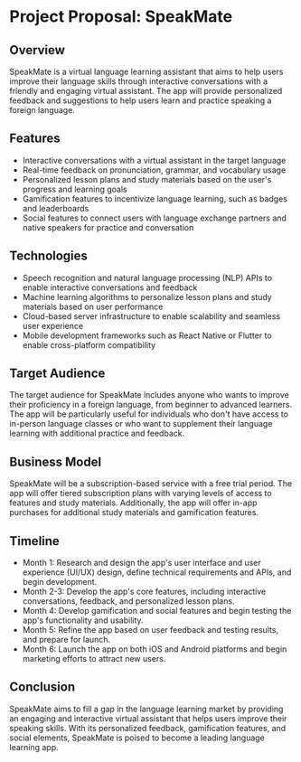 
# Project Proposal: SpeakMate

## Overview
SpeakMate is a virtual language learning assistant that aims to help users improve their language skills through interactive conversations with a friendly and engaging virtual assistant. The app will provide personalized feedback and suggestions to help users learn and practice speaking a foreign language. 

## Features
- Interactive conversations with a virtual assistant in the target language
- Real-time feedback on pronunciation, grammar, and vocabulary usage
- Personalized lesson plans and study materials based on the user's progress and learning goals
- Gamification features to incentivize language learning, such as badges and leaderboards
- Social features to connect users with language exchange partners and native speakers for practice and conversation

## Technologies
- Speech recognition and natural language processing (NLP) APIs to enable interactive conversations and feedback
- Machine learning algorithms to personalize lesson plans and study materials based on user performance
- Cloud-based server infrastructure to enable scalability and seamless user experience
- Mobile development frameworks such as React Native or Flutter to enable cross-platform compatibility

## Target Audience
The target audience for SpeakMate includes anyone who wants to improve their proficiency in a foreign language, from beginner to advanced learners. The app will be particularly useful for individuals who don't have access to in-person language classes or who want to supplement their language learning with additional practice and feedback.

## Business Model
SpeakMate will be a subscription-based service with a free trial period. The app will offer tiered subscription plans with varying levels of access to features and study materials. Additionally, the app will offer in-app purchases for additional study materials and gamification features.

## Timeline
- Month 1: Research and design the app's user interface and user experience (UI/UX) design, define technical requirements and APIs, and begin development.
- Month 2-3: Develop the app's core features, including interactive conversations, feedback, and personalized lesson plans.
- Month 4: Develop gamification and social features and begin testing the app's functionality and usability.
- Month 5: Refine the app based on user feedback and testing results, and prepare for launch.
- Month 6: Launch the app on both iOS and Android platforms and begin marketing efforts to attract new users.

## Conclusion
SpeakMate aims to fill a gap in the language learning market by providing an engaging and interactive virtual assistant that helps users improve their speaking skills. With its personalized feedback, gamification features, and social elements, SpeakMate is poised to become a leading language learning app.
